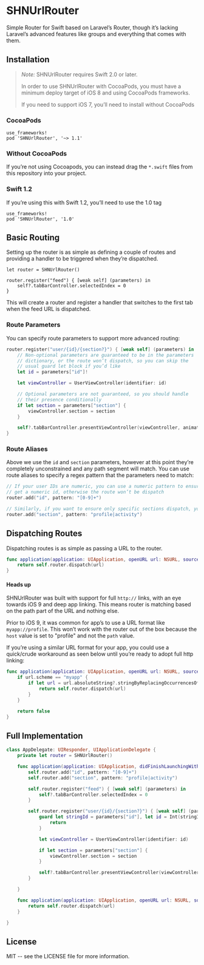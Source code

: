 # SHNUrlRouter
Simple Router for Swift based on Laravel’s Router, though it’s lacking Laravel’s advanced features like groups and everything that comes with them.

## Installation

> _Note:_ SHNUrlRouter requires Swift 2.0 or later.
>
> In order to use SHNUrlRouter with CocoaPods, you must have a minimum
> deploy target of iOS 8 and using CocoaPods frameworks.
>
> If you need to support iOS 7, you’ll need to install without CocoaPods

### CocoaPods

```
use_frameworks!
pod 'SHNUrlRouter', '~> 1.1'
```

### Without CocoaPods

If you’re not using Cocoapods, you can instead drag the `*.swift` files from this repository into your project.

### Swift 1.2

If you’re using this with Swift 1.2, you’ll need to use the 1.0 tag

```
use_frameworks!
pod 'SHNUrlRouter', '1.0'
```

## Basic Routing

Setting up the router is as simple as defining a couple of routes and providing a handler to be triggered when they’re dispatched.

```
let router = SHNUrlRouter()

router.register("feed") { [weak self] (parameters) in
	self?.tabBarController.selectedIndex = 0
}
```

This will create a router and register a handler that switches to the first tab when the feed URL is dispatched.


### Route Parameters

You can specify route parameters to support more advanced routing:

```swift
router.register("user/{id}/{section?}") { [weak self] (parameters) in
	// Non-optional parameters are guaranteed to be in the parameters
	// dictionary, or the route won’t dispatch, so you can skip the
	// usual guard let block if you’d like
	let id = parameters["id"]!

	let viewController = UserViewController(identifier: id)

	// Optional parameters are not guaranteed, so you should handle
	// their presence conditionally
	if let section = parameters["section"] {
		viewController.section = section
	}

	self?.tabBarController.presentViewController(viewController, animated: true, completion: nil)
}
```

### Route Aliases

Above we use the `id` and `section` parameters, however at this point they’re completely unconstrained and any path segment will match.  You can use route aliases to specify a regex pattern that the parameters need to match:

```swift
// If your user IDs are numeric, you can use a numeric pattern to ensure you’ll always
// get a numeric id, otherwise the route won’t be dispatch
router.add("id", pattern: "[0-9]+")

// Similarly, if you want to ensure only specific sections dispatch, you can do that too
router.add("section", pattern: "profile|activity")
```

## Dispatching Routes

Dispatching routes is as simple as passing a URL to the router.

```swift
func application(application: UIApplication, openURL url: NSURL, sourceApplication: String?, annotation: AnyObject?) -> Bool {
	return self.router.dispatch(url)
}
```

#### Heads up

SHNUrlRouter was built with support for full `http://` links, with an eye towards iOS 9 and deep app linking.  This means router is matching based on the path part of the URL and nothing else.

Prior to iOS 9, it was common for app’s to use a URL format like `myapp://profile`.  This won’t work with the router out of the box because the `host` value is set to "profile" and not the `path` value.

If you’re using a similar URL format for your app, you could use a quick/crude workaround as seen below until you’re ready to adopt full http linking:

```swift
func application(application: UIApplication, openURL url: NSURL, sourceApplication: String?, annotation: AnyObject?) -> Bool {
	if url.scheme == "myapp" {
		if let url = url.absoluteString?.stringByReplacingOccurrencesOfString("://", withString: "://host/") {
			return self.router.dispatch(url)
		}
	}

	return false
}
```

## Full Implementation

```swift
class AppDelegate: UIResponder, UIApplicationDelegate {
	private let router = SHNUrlRouter()

	func application(application: UIApplication, didFinishLaunchingWithOptions launchOptions: [NSObject:AnyObject]?) -> Bool {
		self.router.add("id", pattern: "[0-9]+")
		self.router.add("section", pattern: "profile|activity")

		self.router.register("feed") { [weak self] (parameters) in
			self?.tabBarController.selectedIndex = 0
		}

		self.router.register("user/{id}/{section?}") { [weak self] (parameters) in
			guard let stringId = parameters["id"], let id = Int(stringId) else {
				return
			}

			let viewController = UserViewController(identifier: id)

			if let section = parameters["section"] {
				viewController.section = section
			}

			self?.tabBarController.presentViewController(viewController, animated: true, completion: nil)
		}

	}

	func application(application: UIApplication, openURL url: NSURL, sourceApplication: String?, annotation: AnyObject?) -> Bool {
		return self.router.dispatch(url)
	}

}
```

## License

MIT -- see the LICENSE file for more information.
